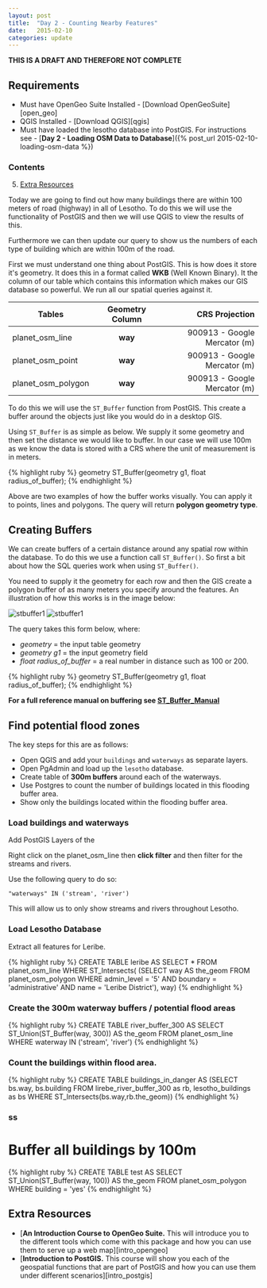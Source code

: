 ```yaml
---
layout: post
title:  "Day 2 - Counting Nearby Features"
date:   2015-02-10
categories: update
---
```

**THIS IS A DRAFT AND THEREFORE NOT COMPLETE**

## Requirements
- Must have OpenGeo Suite Installed - [Download OpenGeoSuite][open_geo]
- QGIS Installed - [Download QGIS][qgis]
- Must have loaded the lesotho database into PostGIS. For instructions see - [**Day 2 - Loading OSM Data to Database**]({% post_url 2015-02-10-loading-osm-data %})

### **Contents**

5. [Extra Resources](#extra-resources)


Today we are going to find out how many buildings there are within 100 meters of road (highway) in all of Lesotho. To do this we will use the functionality of PostGIS and then we will use QGIS to view the results of this.

Furthermore we can then update our query to show us the numbers of each type of building which are within 100m of the road.

First we must understand one thing about PostGIS. This is how does it store it's geometry. It does this in a format called **WKB** (Well Known Binary). It the column of our table which contains this information which makes our GIS database so powerful. We run all our spatial queries against it.

| Tables        | Geometry Column           | CRS Projection  |
| ------------- |:-------------:| -----:|
| planet_osm_line      | **way** | 900913 - Google Mercator (m) |
| planet_osm_point      | **way**      |   900913 - Google Mercator (m) |
| planet_osm_polygon |  **way**     |    900913 - Google Mercator (m) | 


To do this we will use the ```ST_Buffer``` function from PostGIS. This create a buffer around the objects just like you would do in a desktop GIS.

Using ```ST_Buffer``` is as simple as below. We supply it some geometry and then set the distance we would like to buffer. In our case we will use 100m as we know the data is stored with a CRS where the unit of measurement is in meters.

{% highlight ruby %}
geometry ST_Buffer(geometry g1, float radius_of_buffer);
{% endhighlight %}


Above are two examples of how the buffer works visually. You can apply it to points, lines and polygons. The query will return **polygon geometry type**.

## Creating Buffers
We can create buffers of a certain distance around any spatial row within the database. To do this we use a function call ```ST_Buffer()```. So first a bit about how the SQL queries work when using ```ST_Buffer()```.

You need to supply it the geometry for each row and then the GIS create a polygon buffer of as many meters you specify around the features. An illustration of how this works is in the image below:

![stbuffer1]({{site.baseurl}}/img/day2/st_buffer01.png)
![stbuffer1]({{site.baseurl}}/img/day2/st_buffer03.png)

The query takes this form below, where:

- *geometry* = the input table geometry
- *geometry g1* = the input geometry field 
- *float radius_of_buffer* = a real number in distance such as 100 or 200.

{% highlight ruby %}
geometry ST_Buffer(geometry g1, float radius_of_buffer);
{% endhighlight %}

**For a full reference manual on buffering see [ST_Buffer_Manual][st_buff_link]**

## Find potential flood zones
The key steps for this are as follows:

- Open QGIS and add your ```buildings``` and ```waterways``` as separate layers.
- Open PgAdmin and load up the ```lesotho``` database.
- Create table of **300m buffers** around each of the waterways.
- Use Postgres to count the number of buildings located in this flooding buffer area.
- Show only the buildings located within the flooding buffer area.

### Load buildings and waterways
Add PostGIS Layers of the 

Right click on the planet_osm_line then **click filter** and then filter for the streams and rivers.

Use the following query to do so:

	"waterways" IN ('stream', 'river')

This will allow us to only show streams and rivers throughout Lesotho.

### Load Lesotho Database

Extract all features for Leribe.

{% highlight ruby %}
CREATE TABLE leribe AS
SELECT * FROM planet_osm_line
WHERE ST_Intersects(
(SELECT way AS the_geom
FROM planet_osm_polygon
WHERE 	admin_level = '5'  AND 
	boundary = 'administrative' AND 
	name = 'Leribe District'), way) 
{% endhighlight %}

### Create the 300m waterway buffers / potential flood areas
{% highlight ruby %}
CREATE TABLE river_buffer_300 AS
SELECT ST_Union(ST_Buffer(way, 300)) AS the_geom
FROM planet_osm_line
WHERE waterway IN ('stream', 'river')
{% endhighlight %}

### Count the buildings within flood area.
{% highlight ruby %}
CREATE TABLE buildings_in_danger AS
(SELECT bs.way, bs.building
FROM 
	lirebe_river_buffer_300 as rb, 
	lesotho_buildings as bs
WHERE 
	ST_Intersects(bs.way,rb.the_geom))
{% endhighlight %}

### ss


# Buffer all buildings by 100m
{% highlight ruby %}
CREATE TABLE test AS
SELECT ST_Union(ST_Buffer(way, 100)) AS the_geom
FROM planet_osm_polygon
WHERE building = 'yes'
{% endhighlight %}

## Extra Resources
- [**An Introduction Course to OpenGeo Suite.** This will introduce you to the different tools which come with this package and how you can use them to serve up a web map][intro_opengeo]
- [**Introduction to PostGIS.** This course will show you each of the geospatial functions that are part of PostGIS and how you can use them under different scenarios][intro_postgis]

[st_buff_link]: http://postgis.refractions.net/documentation/manual-1.4/ST_Buffer.html